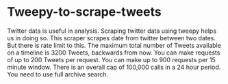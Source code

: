 # Tweepy-to-scrape-tweets

Twitter data is useful in analysis. Scraping twitter data using tweepy helps us in doing so. This scraper scrapes date from twitter between two dates. But there is rate limit to this. The maximum total number of Tweets available on a timeline is 3200 Tweets, backwards from now. You can make requests of up to 200 Tweets per request. You can make up to 900 requests per 15 minute window. There is an overall cap of 100,000 calls in a 24 hour period. You need to use full archive search.
